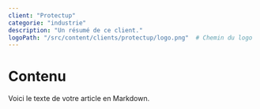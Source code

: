```yaml
---
client: "Protectup"
categorie: "industrie"
description: "Un résumé de ce client."
logoPath: "/src/content/clients/protectup/logo.png"  # Chemin du logo
---
```


# Contenu 

Voici le texte de votre article en Markdown.
